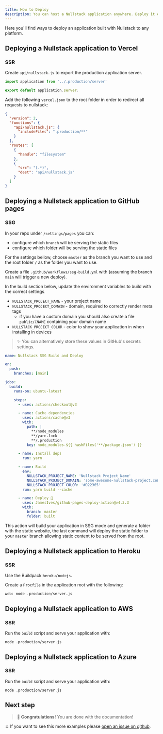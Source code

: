 ```yaml
---
title: How to Deploy
description: You can host a Nullstack application anywhere. Deploy it on Vercel, Heroku, AWS, Azure, GitHub pages, or anywhere else.
---
```


Here you'll find ways to deploy an application built with Nullstack to any platform.

## Deploying a Nullstack application to Vercel

### SSR

Create `api/nullstack.js` to export the production application server.

```js
import application from '../.production/server'

export default application.server;
```

Add the following `vercel.json` to the root folder in order to redirect all requests to nullstack:

```json
{
  "version": 2,
  "functions": {
    "api/nullstack.js": {
      "includeFiles": ".production/**"
    }
  },
  "routes": [
    {
      "handle": "filesystem"
    },
    {
      "src": "(.*)",
      "dest": "api/nullstack.js"
    }
  ]
}
```

## Deploying a Nullstack application to GitHub pages

### SSG

In your repo under `/settings/pages` you can:

- configure which `branch` will be serving the static files
- configure which folder will be serving the static files

For the settings bellow, choose `master` as the branch you want to use and the root folder `/` as the folder you want to use.

Create a file `.github/workflows/ssg-build.yml` with (assuming the branch `main` will trigger a new deploy).

In the build section below, update the environment variables to build with the correct settings.

- `NULLSTACK_PROJECT_NAME` - your project name
- `NULLSTACK_PROJECT_DOMAIN` - domain, required to correctly render meta tags
  - if you have a custom domain you should also create a file `public/CNAME` containing your domain name
- `NULLSTACK_PROJECT_COLOR` - color to show your application in when installing in devices

> ✨ You can alternatively store these values in GitHub's secrets settings.

```yml
name: Nullstack SSG Build and Deploy

on:
  push:
    branches: [main]

jobs:
  build:
    runs-on: ubuntu-latest

    steps:
      - uses: actions/checkout@v3

      - name: Cache dependencies
        uses: actions/cache@v3
        with:
          path: |
            **/node_modules
            **/yarn.lock
            **/.production
          key: node_modules-${{ hashFiles('**/package.json') }}

      - name: Install deps
        run: yarn

      - name: Build
        env:
          NULLSTACK_PROJECT_NAME: 'Nullstack Project Name'
          NULLSTACK_PROJECT_DOMAIN: 'some-awesome-nullstack-project.com'
          NULLSTACK_PROJECT_COLOR: '#D22365'
        run: yarn build --cache

      - name: Deploy 🚀
        uses: JamesIves/github-pages-deploy-action@v4.3.3
        with:
          branch: master
          folder: built
```

This action will build your application in SSG mode and generate a folder with the static website, the last command will deploy the static folder to your `master` branch allowing static content to be served from the root.

## Deploying a Nullstack application to Heroku

### SSR

Use the Buildpack `heroku/nodejs`.

Create a `Procfile` in the application root with the following:

```
web: node .production/server.js
```

## Deploying a Nullstack application to AWS

### SSR

Run the `build` script and serve your application with:

```
node .production/server.js
```

## Deploying a Nullstack application to Azure

### SSR

Run the `build` script and serve your application with:

```
node .production/server.js
```

## Next step

> 🎉 **Congratulations!** You are done with the documentation!

⚔ If you want to see this more examples please [open an issue on github](https://github.com/nullstack/nullstack/issues).
